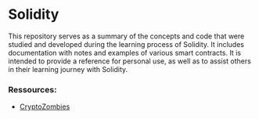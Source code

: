 # Solidity

This repository serves as a summary of the concepts and code that were studied and developed during the learning process of Solidity. It includes documentation with notes and examples of various smart contracts. It is intended to provide a reference for personal use, as well as to assist others in their learning journey with Solidity.

### Ressources:

- [CryptoZombies](https://cryptozombies.io/)
